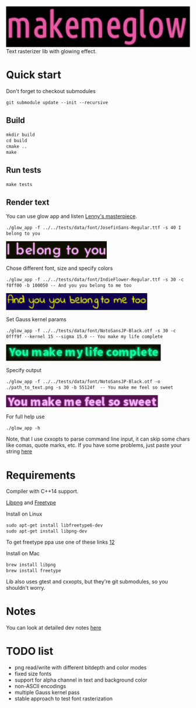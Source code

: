 ![makemeglow logo](data/logo200px.png "makemeglow")
Text rasterizer lib with glowing effect.

# Quick start

Don't forget to checkout submodules

```
git submodule update --init --recursive
```

## Build

```
mkdir build
cd build
cmake ..
make
```

## Run tests
```
make tests
```

## Render text
You can use glow app and listen [Lenny's masterpiece](https://www.youtube.com/watch?v=ucvLuGgsGS8).
```
./glow_app -f ../../tests/data/font/JosefinSans-Regular.ttf -s 40 I belong to you
```
![glow_app1](data/glow_app1.png "glow_app1")

Chose different font, size and specify colors
```
./glow_app -f ../../tests/data/font/IndieFlower-Regular.ttf -s 30 -c f0ff00 -b 100050 -- And you you belong to me too
```
![glow_app2](data/glow_app2.png "glow_app2")

Set Gauss kernel params
```
./glow_app -f ../../tests/data/font/NotoSansJP-Black.otf -s 30 -c 0fff9f --kernel 15 --sigma 15.0 -- You make my life complete
```
![glow_app3](data/glow_app3.png "glow_app3")

Specify output
```
./glow_app -f ../../tests/data/font/NotoSansJP-Black.otf -o ./path_to_text.png -s 30 -b 55124f  -- You make me feel so sweet
```
![glow_app4](data/glow_app4.png "glow_app4")

For full help use
```
./glow_app -h
```

Note, that I use cxxopts to parse command line input, it can skip some chars like comas, quote marks, etc.
If you have some problems, just paste your string [here](https://github.com/dekonoplyov/makemeglow/blob/master/examples/hello.cpp#L8)

# Requirements
Compiler with C++14 support.

[Libpng](http://www.libpng.org/pub/png/libpng.html) and [Freetype](https://www.freetype.org/)

Install on Linux
```
sudo apt-get install libfreetype6-dev
sudo apt-get install libpng-dev
```
To get freetype ppa use one of these links [1](http://ubuntuhandbook.org/index.php/2017/06/install-freetype-2-8-in-ubuntu-16-04-17-04/)[2](http://ubuntuhandbook.org/index.php/2016/09/install-freetype-2-7-ubuntu-16-04/)

Install on Mac
```
brew install libpng
brew install freetype
```

Lib also uses gtest and cxxopts, but they're git submodules, so you shouldn't worry.

# Notes
You can look at detailed dev notes [here](docs/notes.md)

# TODO list
- png read/write with different bitdepth and color modes
- fixed size fonts
- support for alpha channel in text and background color
- non-ASCII encodings
- multiple Gauss kernel pass
- stable approach to test font rasterization
